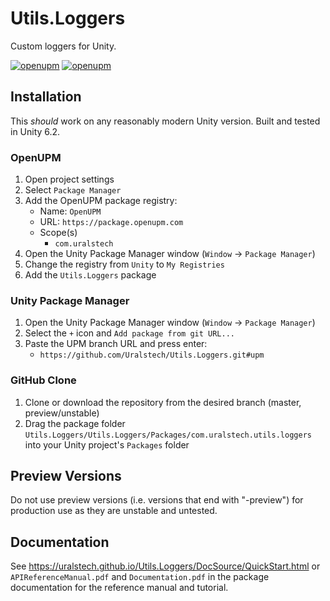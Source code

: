 # Utils.Loggers

Custom loggers for Unity.

[![openupm](https://img.shields.io/npm/v/com.uralstech.utils.loggers?label=openupm&registry_uri=https://package.openupm.com)](https://openupm.com/packages/com.uralstech.utils.loggers/)
[![openupm](https://img.shields.io/badge/dynamic/json?color=brightgreen&label=downloads&query=%24.downloads&suffix=%2Fmonth&url=https%3A%2F%2Fpackage.openupm.com%2Fdownloads%2Fpoint%2Flast-month%2Fcom.uralstech.utils.loggers)](https://openupm.com/packages/com.uralstech.utils.loggers/)

## Installation

This *should* work on any reasonably modern Unity version. Built and tested in Unity 6.2.

### OpenUPM

1. Open project settings
2. Select `Package Manager`
3. Add the OpenUPM package registry:
    - Name: `OpenUPM`
    - URL: `https://package.openupm.com`
    - Scope(s)
        - `com.uralstech`
4. Open the Unity Package Manager window (`Window` -> `Package Manager`)
5. Change the registry from `Unity` to `My Registries`
6. Add the `Utils.Loggers` package

### Unity Package Manager

1. Open the Unity Package Manager window (`Window` -> `Package Manager`)
2. Select the `+` icon and `Add package from git URL...`
3. Paste the UPM branch URL and press enter:
    - `https://github.com/Uralstech/Utils.Loggers.git#upm`

### GitHub Clone

1. Clone or download the repository from the desired branch (master, preview/unstable)
2. Drag the package folder `Utils.Loggers/Utils.Loggers/Packages/com.uralstech.utils.loggers` into your Unity project's `Packages` folder

## Preview Versions

Do not use preview versions (i.e. versions that end with "-preview") for production use as they are unstable and untested.

## Documentation

See <https://uralstech.github.io/Utils.Loggers/DocSource/QuickStart.html> or `APIReferenceManual.pdf` and `Documentation.pdf` in the package documentation for the reference manual and tutorial.
